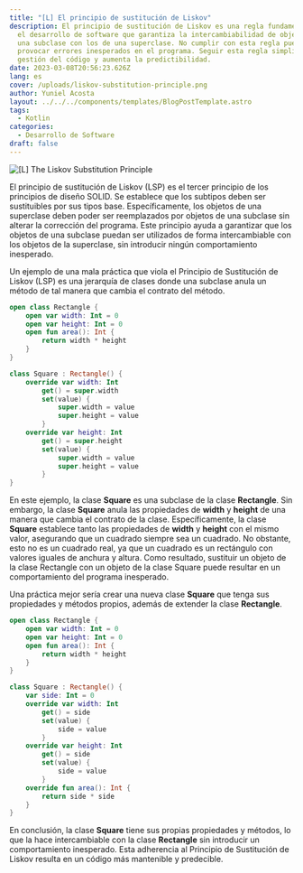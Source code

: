 ```yaml
---
title: "[L] El principio de sustitución de Liskov"
description: El principio de sustitución de Liskov es una regla fundamental en
  el desarrollo de software que garantiza la intercambiabilidad de objetos de
  una subclase con los de una superclase. No cumplir con esta regla puede
  provocar errores inesperados en el programa. Seguir esta regla simplifica la
  gestión del código y aumenta la predictibilidad.
date: 2023-03-08T20:56:23.626Z
lang: es
cover: /uploads/liskov-substitution-principle.png
author: Yuniel Acosta
layout: ../../../components/templates/BlogPostTemplate.astro
tags:
  - Kotlin
categories:
  - Desarrollo de Software
draft: false
---
```


![[L] The Liskov Substitution Principle](/uploads/liskov-substitution-principle.png '[L] The Liskov Substitution Principle')

El principio de sustitución de Liskov (LSP) es el tercer principio de los principios de diseño SOLID. Se establece que los subtipos deben ser sustituibles por sus tipos base. Específicamente, los objetos de una superclase deben poder ser reemplazados por objetos de una subclase sin alterar la corrección del programa. Este principio ayuda a garantizar que los objetos de una subclase puedan ser utilizados de forma intercambiable con los objetos de la superclase, sin introducir ningún comportamiento inesperado.

Un ejemplo de una mala práctica que viola el Principio de Sustitución de Liskov (LSP) es una jerarquía de clases donde una subclase anula un método de tal manera que cambia el contrato del método.

```kotlin
open class Rectangle {
    open var width: Int = 0
    open var height: Int = 0
    open fun area(): Int {
        return width * height
    }
}

class Square : Rectangle() {
    override var width: Int
        get() = super.width
        set(value) {
            super.width = value
            super.height = value
        }
    override var height: Int
        get() = super.height
        set(value) {
            super.width = value
            super.height = value
        }
}

```

En este ejemplo, la clase **Square** es una subclase de la clase **Rectangle**. Sin embargo, la clase **Square** anula las propiedades de **width** y **height** de una manera que cambia el contrato de la clase. Específicamente, la clase **Square** establece tanto las propiedades de **width** y **height** con el mismo valor, asegurando que un cuadrado siempre sea un cuadrado. No obstante, esto no es un cuadrado real, ya que un cuadrado es un rectángulo con valores iguales de anchura y altura. Como resultado, sustituir un objeto de la clase Rectangle con un objeto de la clase Square puede resultar en un comportamiento del programa inesperado.

Una práctica mejor sería crear una nueva clase **Square** que tenga sus propiedades y métodos propios, además de extender la clase **Rectangle**.

```kotlin
open class Rectangle {
    open var width: Int = 0
    open var height: Int = 0
    open fun area(): Int {
        return width * height
    }
}

class Square : Rectangle() {
    var side: Int = 0
    override var width: Int
        get() = side
        set(value) {
            side = value
        }
    override var height: Int
        get() = side
        set(value) {
            side = value
        }
    override fun area(): Int {
        return side * side
    }
}

```

En conclusión, la clase **Square** tiene sus propias propiedades y métodos, lo que la hace intercambiable con la clase **Rectangle** sin introducir un comportamiento inesperado. Esta adherencia al Principio de Sustitución de Liskov resulta en un código más mantenible y predecible.
